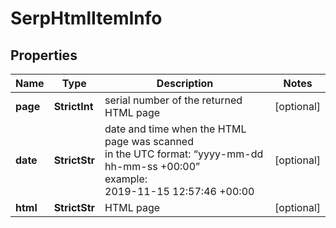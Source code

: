 # SerpHtmlItemInfo


## Properties

| Name | Type | Description | Notes |
|------------ | ------------- | ------------- | -------------|
**page** | **StrictInt** | serial number of the returned HTML page |[optional]|
**date** | **StrictStr** | date and time when the HTML page was scanned<br>in the UTC format: “yyyy-mm-dd hh-mm-ss +00:00”<br>example:<br>2019-11-15 12:57:46 +00:00 |[optional]|
**html** | **StrictStr** | HTML page |[optional]|